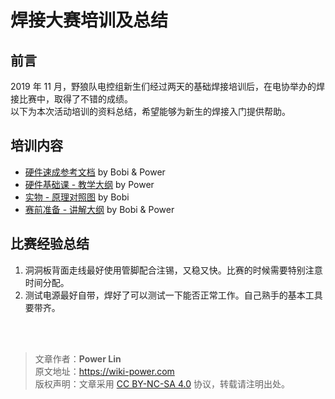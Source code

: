 # 焊接大赛培训及总结

## 前言

2019 年 11 月，野狼队电控组新生们经过两天的基础焊接培训后，在电协举办的焊接比赛中，取得了不错的成绩。  
以下为本次活动培训的资料总结，希望能够为新生的焊接入门提供帮助。

## 培训内容

- [硬件速成参考文档](https://shimo.im/docs/dyRpp3HyHJgVj8VX) by Bobi & Power
- [硬件基础课 - 教学大纲](https://mubu.com/doc/kJeFad8-cI) by Power
- [实物 - 原理对照图](https://shimo.im/sheets/tK3DTTpgkXpJYjtj/MODOC) by Bobi
- [赛前准备 - 讲解大纲](https://mubu.com/doc/XHHCaWPZ1Y) by Bobi & Power

## 比赛经验总结

1. 洞洞板背面走线最好使用管脚配合注锡，又稳又快。比赛的时候需要特别注意时间分配。
2. 测试电源最好自带，焊好了可以测试一下能否正常工作。自己熟手的基本工具要带齐。

<br />

<br />

> 文章作者：**Power Lin**  
> 原文地址：<https://wiki-power.com>  
> 版权声明：文章采用 [CC BY-NC-SA 4.0](https://creativecommons.org/licenses/by/4.0/deed.zh) 协议，转载请注明出处。
